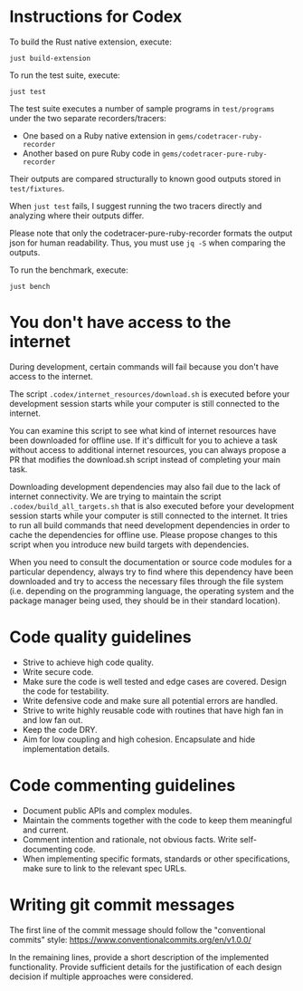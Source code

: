 # Instructions for Codex

To build the Rust native extension, execute:

```
just build-extension
```

To run the test suite, execute:

```
just test
```

The test suite executes a number of sample programs in `test/programs` under
the two separate recorders/tracers:

* One based on a Ruby native extension in `gems/codetracer-ruby-recorder`
* Another based on pure Ruby code in `gems/codetracer-pure-ruby-recorder`

Their outputs are compared structurally to known good outputs stored
in `test/fixtures`.

When `just test` fails, I suggest running the two tracers directly and
analyzing where their outputs differ.

Please note that only the codetracer-pure-ruby-recorder formats the output json for
human readability. Thus, you must use `jq -S` when comparing the outputs.

To run the benchmark, execute:

```
just bench
```

# You don't have access to the internet

During development, certain commands will fail because you don't have
access to the internet.

The script `.codex/internet_resources/download.sh` is executed before
your development session starts while your computer is still connected
to the internet.

You can examine this script to see what kind of internet resources
have been downloaded for offline use. If it's difficult for you to
achieve a task without access to additional internet resources, you
can always propose a PR that modifies the download.sh script instead
of completing your main task.

Downloading development dependencies may also fail due to the lack of
internet connectivity. We are trying to maintain the script `.codex/build_all_targets.sh`
that is also executed before your development session starts while
your computer is still connected to the internet. It tries to run
all build commands that need development dependencies in order to
cache the dependencies for offline use. Please propose changes to
this script when you introduce new build targets with dependencies.

When you need to consult the documentation or source code modules
for a particular dependency, always try to find where this dependency
have been downloaded and try to access the necessary files through
the file system (i.e. depending on the programming language, the
operating system and the package manager being used, they should
be in their standard location).

# Code quality guidelines

- Strive to achieve high code quality.
- Write secure code.
- Make sure the code is well tested and edge cases are covered. Design the code for testability.
- Write defensive code and make sure all potential errors are handled.
- Strive to write highly reusable code with routines that have high fan in and low fan out.
- Keep the code DRY.
- Aim for low coupling and high cohesion. Encapsulate and hide implementation details.

# Code commenting guidelines

- Document public APIs and complex modules.
- Maintain the comments together with the code to keep them meaningful and current.
- Comment intention and rationale, not obvious facts. Write self-documenting code.
- When implementing specific formats, standards or other specifications, make sure to
  link to the relevant spec URLs.

# Writing git commit messages

The first line of the commit message should follow the "conventional commits" style:
https://www.conventionalcommits.org/en/v1.0.0/

In the remaining lines, provide a short description of the implemented functionality.
Provide sufficient details for the justification of each design decision if multiple
approaches were considered.
